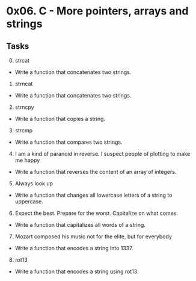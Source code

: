 # 0x06. C - More pointers, arrays and strings

## Tasks
0. strcat
* Write a function that concatenates two strings.
1. strncat
* Write a function that concatenates two strings.
2. strncpy
* Write a function that copies a string.
3. strcmp
* Write a function that compares two strings.
4. I am a kind of paranoid in reverse. I suspect people of plotting to make me happy
* Write a function that reverses the content of an array of integers.
5. Always look up
* Write a function that changes all lowercase letters of a string to uppercase.
6. Expect the best. Prepare for the worst. Capitalize on what comes
* Write a function that capitalizes all words of a string.
7. Mozart composed his music not for the elite, but for everybody
* Write a function that encodes a string into 1337.
8. rot13
* Write a function that encodes a string using rot13.
